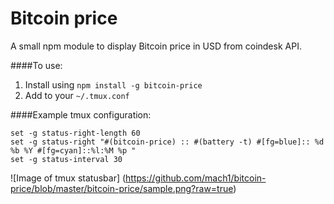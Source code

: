 # Bitcoin price

A small npm module to display Bitcoin price in USD from
coindesk API.

####To use:

1. Install using `npm install -g bitcoin-price`
2. Add to your `~/.tmux.conf`

####Example tmux configuration:
```
set -g status-right-length 60
set -g status-right "#(bitcoin-price) :: #(battery -t) #[fg=blue]:: %d %b %Y #[fg=cyan]::%l:%M %p "
set -g status-interval 30
```

![Image of tmux statusbar]
(https://github.com/mach1/bitcoin-price/blob/master/bitcoin-price/sample.png?raw=true)

